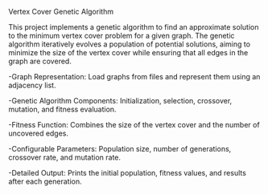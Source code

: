 Vertex Cover Genetic Algorithm

This project implements a genetic algorithm to find an approximate solution to the minimum vertex cover problem for a given graph. The genetic algorithm iteratively evolves a population of potential solutions, aiming to minimize the size of the vertex cover while ensuring that all edges in the graph are covered.


-Graph Representation: Load graphs from files and represent them using an adjacency list.

-Genetic Algorithm Components: Initialization, selection, crossover, mutation, and fitness evaluation.

-Fitness Function: Combines the size of the vertex cover and the number of uncovered edges.

-Configurable Parameters: Population size, number of generations, crossover rate, and mutation rate.

-Detailed Output: Prints the initial population, fitness values, and results after each generation.
